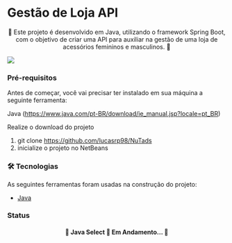 # Gestão de Loja API 

<p align="center">🚀 
Este projeto é desenvolvido em Java, utilizando o framework Spring Boot, com o objetivo de criar uma API para auxiliar na gestão de uma loja de acessórios femininos e masculinos. 🚀</p>

<img src="https://img.shields.io/static/v1?label=Java&message=Loja&color=7159c1&style=for-the-badge&logo=ghost"/>

### Pré-requisitos

Antes de começar, você vai precisar ter instalado em sua máquina a seguinte ferramenta:

Java (https://www.java.com/pt-BR/download/ie_manual.jsp?locale=pt_BR)

 Realize o download do projeto

1. git clone https://github.com/lucasrp98/NuTads
2. inicialize o projeto no NetBeans

### 🛠 Tecnologias

As seguintes ferramentas foram usadas na construção do projeto:

- [Java](https://www.java.com/pt-BR/download/ie_manual.jsp?locale=pt_BR)

### Status
<h4 align="center"> 
	🚧  Java Select 🚀 Em Andamento...  🚧
</h4>
